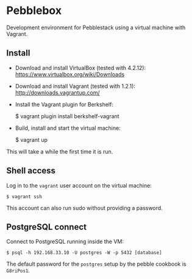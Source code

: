 # Pebblebox

Development environment for Pebblestack using a virtual machine with Vagrant.

## Install

- Download and install VirtualBox (tested with 4.2.12): https://www.virtualbox.org/wiki/Downloads

- Download and install Vagrant (tested with 1.2.1): http://downloads.vagrantup.com/

- Install the Vagrant plugin for Berkshelf:

    $ vagrant plugin install berkshelf-vagrant

- Build, install and start the virtual machine:

    $ vagrant up

This will take a while the first time it is run.

## Shell access

Log in to the `vagrant` user account on the virtual machine:

    $ vagrant ssh

This account can also run sudo without providing a password.

## PostgreSQL connect

Connect to PostgreSQL running inside the VM:

    $ psql -h 192.168.33.10 -U postgres -W -p 5432 [database]

The default password for the `postgres` setup by the pebble cookbook is `G8riPos1`.
